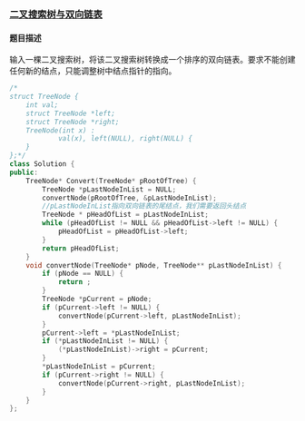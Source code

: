### [二叉搜索树与双向链表](https://www.nowcoder.com/practice/947f6eb80d944a84850b0538bf0ec3a5?tpId=13&tqId=11179&tPage=2&rp=2&ru=%2Fta%2Fcoding-interviews&qru=%2Fta%2Fcoding-interviews%2Fquestion-ranking)
#### 题目描述
输入一棵二叉搜索树，将该二叉搜索树转换成一个排序的双向链表。要求不能创建任何新的结点，只能调整树中结点指针的指向。
```c++
/*
struct TreeNode {
	int val;
	struct TreeNode *left;
	struct TreeNode *right;
	TreeNode(int x) :
			val(x), left(NULL), right(NULL) {
	}
};*/
class Solution {
public:
    TreeNode* Convert(TreeNode* pRootOfTree) {
        TreeNode *pLastNodeInList = NULL;
        convertNode(pRootOfTree, &pLastNodeInList);
        //pLastNodeInList指向双向链表的尾结点，我们需要返回头结点
        TreeNode * pHeadOfList = pLastNodeInList;
        while (pHeadOfList != NULL && pHeadOfList->left != NULL) {
            pHeadOfList = pHeadOfList->left;
        }
        return pHeadOfList;
    }
    void convertNode(TreeNode* pNode, TreeNode** pLastNodeInList) {
        if (pNode == NULL) {
            return ;
        }
        TreeNode *pCurrent = pNode;
        if (pCurrent->left != NULL) {
            convertNode(pCurrent->left, pLastNodeInList);
        }
        pCurrent->left = *pLastNodeInList;
        if (*pLastNodeInList != NULL) {
            (*pLastNodeInList)->right = pCurrent;
        }
        *pLastNodeInList = pCurrent;
        if (pCurrent->right != NULL) {
            convertNode(pCurrent->right, pLastNodeInList);
        }
    }
};
```